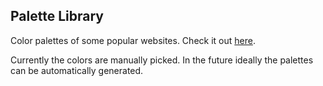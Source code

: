 ## Palette Library
Color palettes of some popular websites.
Check it out [here](https://palettelibrary.clss.hk/).

Currently the colors are manually picked. In the future ideally the palettes can be automatically generated.